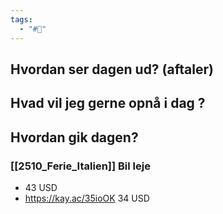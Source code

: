```yaml
---
tags:
  - "#📅"
---
```

## Hvordan ser dagen ud? (aftaler)


## Hvad vil jeg gerne opnå i dag ?


## Hvordan gik dagen?
### [[2510_Ferie_Italien]] Bil leje 
-  43 USD 
- https://kay.ac/35ioOK 34 USD